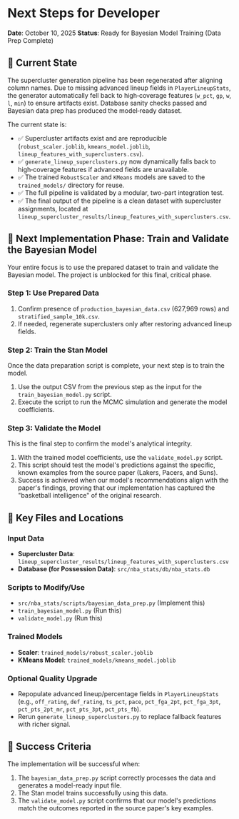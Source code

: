 # Next Steps for Developer

**Date**: October 10, 2025
**Status**: Ready for Bayesian Model Training (Data Prep Complete)

## 🎯 Current State

The supercluster generation pipeline has been regenerated after aligning column names. Due to missing advanced lineup fields in `PlayerLineupStats`, the generator automatically fell back to high‑coverage features (`w_pct`, `gp`, `w`, `l`, `min`) to ensure artifacts exist. Database sanity checks passed and Bayesian data prep has produced the model‑ready dataset.

The current state is:
- ✅ Supercluster artifacts exist and are reproducible (`robust_scaler.joblib`, `kmeans_model.joblib`, `lineup_features_with_superclusters.csv`).
- ✅ `generate_lineup_superclusters.py` now dynamically falls back to high‑coverage features if advanced fields are unavailable.
- ✅ The trained `RobustScaler` and `KMeans` models are saved to the `trained_models/` directory for reuse.
- ✅ The full pipeline is validated by a modular, two-part integration test.
- ✅ The final output of the pipeline is a clean dataset with supercluster assignments, located at `lineup_supercluster_results/lineup_features_with_superclusters.csv`.

## 🚀 Next Implementation Phase: Train and Validate the Bayesian Model

Your entire focus is to use the prepared dataset to train and validate the Bayesian model. The project is unblocked for this final, critical phase.

### **Step 1: Use Prepared Data**

1.  Confirm presence of `production_bayesian_data.csv` (627,969 rows) and `stratified_sample_10k.csv`.
2.  If needed, regenerate superclusters only after restoring advanced lineup fields.

### **Step 2: Train the Stan Model**

Once the data preparation script is complete, your next step is to train the model.

1.  Use the output CSV from the previous step as the input for the `train_bayesian_model.py` script.
2.  Execute the script to run the MCMC simulation and generate the model coefficients.

### **Step 3: Validate the Model**

This is the final step to confirm the model's analytical integrity.

1.  With the trained model coefficients, use the `validate_model.py` script.
2.  This script should test the model's predictions against the specific, known examples from the source paper (Lakers, Pacers, and Suns).
3.  Success is achieved when our model's recommendations align with the paper's findings, proving that our implementation has captured the "basketball intelligence" of the original research.

## 📁 Key Files and Locations

### **Input Data**
- **Supercluster Data**: `lineup_supercluster_results/lineup_features_with_superclusters.csv`
- **Database (for Possession Data)**: `src/nba_stats/db/nba_stats.db`

### **Scripts to Modify/Use**
- `src/nba_stats/scripts/bayesian_data_prep.py` (Implement this)
- `train_bayesian_model.py` (Run this)
- `validate_model.py` (Run this)

### **Trained Models**
- **Scaler**: `trained_models/robust_scaler.joblib`
- **KMeans Model**: `trained_models/kmeans_model.joblib`

### **Optional Quality Upgrade**
- Repopulate advanced lineup/percentage fields in `PlayerLineupStats` (e.g., `off_rating`, `def_rating`, `ts_pct`, `pace`, `pct_fga_2pt`, `pct_fga_3pt`, `pct_pts_2pt_mr`, `pct_pts_3pt`, `pct_pts_fb`).
- Rerun `generate_lineup_superclusters.py` to replace fallback features with richer signal.

## 🎯 Success Criteria

The implementation will be successful when:
1.  The `bayesian_data_prep.py` script correctly processes the data and generates a model-ready input file.
2.  The Stan model trains successfully using this data.
3.  The `validate_model.py` script confirms that our model's predictions match the outcomes reported in the source paper's key examples.
